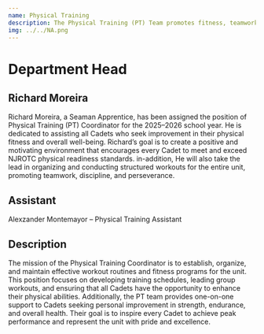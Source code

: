 ```yaml
---
name: Physical Training
description: The Physical Training (PT) Team promotes fitness, teamwork, and discipline through structured workouts and personalized support to help every Cadet reach peak physical readiness and unit pride.
img: ../../NA.png
---
```


# Department Head

## Richard Moreira

Richard Moreira, a Seaman Apprentice, has been assigned the position of Physical Training (PT) Coordinator for the 2025–2026 school year. He is dedicated to assisting all Cadets who seek improvement in their physical fitness and overall well-being. Richard’s goal is to create a positive and motivating environment that encourages every Cadet to meet and exceed NJROTC physical readiness standards. in-addition, He will also take the lead in organizing and conducting structured workouts for the entire unit, promoting teamwork, discipline, and perseverance.

## Assistant
Alexzander Montemayor – Physical Training Assistant

## Description

The mission of the Physical Training Coordinator is to establish, organize, and maintain effective workout routines and fitness programs for the unit. This position focuses on developing training schedules, leading group workouts, and ensuring that all Cadets have the opportunity to enhance their physical abilities. Additionally, the PT team provides one-on-one support to Cadets seeking personal improvement in strength, endurance, and overall health. Their goal is to inspire every Cadet to achieve peak performance and represent the unit with pride and excellence.
